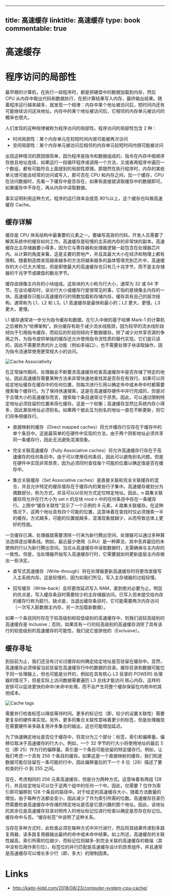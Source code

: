 
---
title: 高速缓存
linktitle: 高速缓存
type: book
commentable: true
---

# 高速缓存

# 程序访问的局部性

最早期的计算机，在执行一段程序时，都是把硬盘中的数据加载到内存，然后 CPU 从内存中取出代码和数据执行，在把计算结果写入内存，最终输出结果。随着程序运行越来越多，就发现一个规律：内存中某个地址被访问后，短时间内还有可能继续访问这块地址。内存中的某个地址被访问后，它相邻的内存单元被访问的概率也很大。

人们发现的这种规律被称为程序访问的局部性。程序访问的局部性包含 2 种：

- 时间局部性：某个内存单元在较短时间内很可能被再次访问
- 空间局部性：某个内存单元被访问后相邻的内存单元较短时间内很可能被访问

出现这种情况的原因很简单，因为程序是指令和数据组成的，指令在内存中按顺序存放且地址连续，如果运行一段循环程序或调用一个方法，又或者再程序中遍历一个数组，都有可能符合上面提到的局部性原理。那既然在执行程序时，内存的某些单元很可能会经常的访问或写入，那可否在 CPU 和内存之间，加一个缓存，CPU 在访问数据时，先看一下缓存中是否存在，如果有直接就读取缓存中的数据即可。如果缓存中不存在，再从内存中读取数据。

事实证明利用这种方式，程序的运行效率会提高 90%以上，这个缓存也叫做高速缓存 Cache。

## 缓存详解

缓存是 CPU 体系结构中最重要的元素之一。要编写高效的代码，开发人员需要了解其系统中的缓存如何工作。高速缓存是较慢的主系统内存的非常快的副本。高速缓存比主存储器要小得多，因为它与寄存器和处理器逻辑一起包含在处理器芯片内。从计算的角度来看，这是主要的房地产，并且其最大大小在经济和物理上都有限制。随着制造商发现越来越多的方法将越来越多的晶体管填充到芯片中，高速缓存的大小已大大增加，但是即使最大的高速缓存也只有几十兆字节，而不是主存储器的千兆字节或硬盘的数兆字节。

缓存由镜像主内存的小块组成。这些块的大小称为行大小，通常为 32 或 64 字节。在谈论缓存时，谈论行大小或缓存行是很常见的事，它指的是镜像主内存的一块。高速缓存只能以高速缓存行的倍数加载和存储内存。缓存具有自己的层次结构，通常称为 L1，L2 和 L3。L1 高速缓存是最快和最小的；L2 更大，更慢，L3 更大，更慢。

L1 缓存通常进一步分为指令缓存和数据，在引入中继的基于哈佛 Mark-1 的计算机之后被称为“哈佛架构”。拆分缓存有助于减少流水线瓶颈，因为较早的流水线阶段倾向于引用指令缓存，而较后的阶段则倾向于数据缓存。除了减少对共享资源的争用之外，为指令提供单独的缓存还允许使用指令流性质的替代实现。它们是只读的，因此不需要昂贵的片上功能（例如多端口），也不需要处理子块读取操作，因为指令流通常使用更常规大小的访问。

![Cache Associativity](https://s2.ax1x.com/2020/01/27/1nssG6.png)

在正常操作期间，处理器会不断要求高速缓存检查高速缓存中是否存储了特定的地址，因此高速缓存需要某种方法来非常快速地查找其是否存在有效行。如果可以将给定地址缓存在缓存中的任何位置，则每次进行引用以确定命中或未命中时都需要搜索每个缓存行。为了保持快速搜索，这是在高速缓存硬件中并行完成的，但是对于合理大小的高速缓存而言，搜索每个条目通常过于昂贵。因此，可以通过限制特定地址必须驻留的位置来简化缓存。这是一个权衡；高速缓存显然比系统内存小得多，因此某些地址必须别名。如果两个彼此互为别名的地址一直在不断更新，则它们将争用缓存行。

- 直接映射的缓存（Direct mapped caches）将允许缓存行仅存在于缓存中的单个条目中。这是最简单的在硬件中实现的方法，由于两个阴影地址必须共享同一条缓存行，因此无法避免混淆现象。

- 完全关联高速缓存（Fully Associative caches）将允许高速缓存行存在于高速缓存的任何条目中。由于可以使用任何条目，因此可以避免别名问题。但是在硬件中实现非常昂贵，因为必须同时查找每个可能的位置以确定值是否在缓存中。

- 集合关联缓存（Set Associative caches）是直接关联和完全关联缓存的混合，并且允许特定的缓存值存在于缓存内的某些行子集中。高速缓存被划分为偶数部分，称为方式，并且可以以任何方式定位特定地址。因此，n 路集关联缓存将允许在行大小为 set n 的总块 mod n 中的任何条目中存在一条缓存行。上图中“缓存关联性”显示了一个示例的 8 元素，4 路集关联缓存。在这种情况下，这两个地址具有四个可能的位置，这意味着在查找时仅必须搜索一半的缓存。方式越多，可能的位置就越多，混淆现象就越少，从而导致总体上更好的性能。

一旦缓存已满，处理器就需要清除一行来为新行腾出空间，处理器可以通过多种算法选择逐出哪条线。例如，最近最少使用（LRU）是一种算法，其中丢弃最旧的未使用的行以为新行腾出空间。当仅从高速缓存中读取数据时，无需确保与主内存的一致性。但是，当处理器开始写入高速缓存行时，它需要就如何更新底层主内存做出一些决定。

- 直写式高速缓存（Write-through）将在处理器更新高速缓存时将更改直接写入主系统内存。这是较慢的，因为如我们所见，写入主存储器的过程较慢。

- 回写缓存（Write-back）会将更改延迟写入 RAM，直到绝对必要为止。明显的优点是，写入缓存条目时需要较少的主存储器访问。已写入但未提交给内存的缓存行称为脏行。缺点是，当退出缓存条目时，它可能需要两次内存访问（一次写入脏数据主内存，另一次加载新数据）。

如果一个条目同时存在于较高级别和较低级别的高速缓存中，则我们说较高级别的高速缓存是 Inclusive；否则，如果具有一行的较高级别的高速缓存消除了具有该行的较低级别的高速缓存的可能性，我们说它是排他的（Exclusive）。

## 缓存寻址

到目前为止，我们还没有讨论过缓存如何确定给定地址是否驻留在缓存中。显然，高速缓存必须保留当前驻留在高速缓存行中的数据的目录。缓存目录和数据可能位于同一处理器上，但也可能是分开的，例如在具有核心 L3 目录的 POWER5 处理器的情况下，但是实际上访问数据需要遍历 L3 总线才能访问 核心内存。这样的安排可以促进更快的命中/未命中处理，而不会产生将整个缓存保留在内核中的其他成本。

![Cache tags](https://s2.ax1x.com/2020/01/27/1n67Dg.png)

需要并行检查标签以降低等待时间。更多的标记位（即，较少的设置关联性）需要更复杂的硬件来实现。另外，更多的集合关联性意味着更少的标签，但是处理器现在需要硬件来多路复用许多集合的输出，这也可能增加延迟。

为了快速确定地址是否位于缓存中，将其分为三个部分：标签，索引和偏移量。偏移位取决于高速缓存的行大小。例如，一个 32 字节的行大小将使用地址的最后 5 位（即 25）作为行的偏移量。索引是一个条目可能驻留的特定缓存行。例如，让我们考虑一个具有 256 个条目的缓存。如果这是一个直接映射的缓存，我们知道数据可能仅驻留在一条可能的行中，因此偏移量后的下一个 8 位（28）描述了要检查的行-0 到 255 之间。

现在，考虑相同的 256 元素高速缓存，但是分为两种方式。这意味着有两组 128 行，并且给定地址可以位于这两个组中的任何一个中。因此，仅需要 7 位作为索引即可偏移到 128 个条目的路径中。对于给定的高速缓存大小，随着方法数量的增加，由于每种方法都会变小，因此减少了作为索引所需的位数。高速缓存目录仍然需要检查高速缓存中存储的特定地址是否是它感兴趣的那个地址。因此，该地址的其余位是高速缓存目录对照传入的地址标记位进行检查以确定是否存在标记位。缓存命中与否。“缓存标签”中说明了这种关系。

当存在多种方式时，此检查必须在每种方式中并行进行，然后将其结果传递到多路复用器，该多路复用器输出最终的命中或未命中结果。如上所述，高速缓存的关联性越高，索引所需的位越少，而标记位则越多-到完全关联的高速缓存的极端（其中没有位用作索引位）。标签位的并行匹配是高速缓存设计的昂贵组件，并且通常是高速缓存可以增长多少行（即，多大）的限制因素。

# Links

- http://kaito-kidd.com/2018/08/23/computer-system-cpu-cache/

    